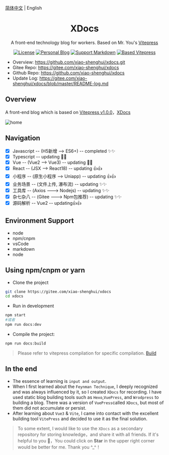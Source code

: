 [简体中文](./README.md) | English

<h1 align="center">XDocs</h1>
<div align="center">
A front-end technology blog for workers. Based on Mr. You's <a href="https://vuecomponent.github.io/ant-design-vue/docs/vue/introduce-cn/" target="_blank">Vitepress</a>
</div>

<div align="center">

[![License](https://img.shields.io/npm/l/package.json.svg?style=flat)](https://github.com/xiao-shenghui/xdocs)
[![Personal Blog](https://img.shields.io/badge/Personal-Blog-yellow?style=flat)](https://vitepress.dev/)
[![Support Markdown](https://img.shields.io/badge/Support-Markdown-red?style=flat)](https://vitepress.dev/)
[![Based Vitepress](https://img.shields.io/badge/Based-Vitepress-blue?style=flat)](https://vitepress.dev/)

</div>

- Overview: https://github.com/xiao-shenghui/xdocs.git
- Gitee Repo: https://gitee.com/xiao-shenghui/xdocs
- Github Repo: https://github.com/xiao-shenghui/xdocs
- Update Log: https://gitee.com/xiao-shenghui/xdocs/blob/master/README-log.md

Overview
----

A front-end blog which is based on [Vitepress v1.0.0](https://vitepress.dev/)，[XDocs](https://github.com/xiao-shenghui/xdocs.git) 

![home](https://gitee.com/xiao-shenghui/xdocs/raw/master/mdImg/home-2.0.png)


Navigation
----
- [x] Javascript -- (H5新增 --> ES6+) -- completed ✨✨
- [x] Typescript -- updating 🎉🎉
- [x] Vue -- (Vue2 --> Vue3) -- updating 🌹🌹
- [x] React -- (JSX --> React18) -- updating 👍👍
- [x] 小程序 -- (原生小程序 --> Uniapp) -- updating 👍👍
- [x] 业务场景 -- (文件上传, 瀑布流) -- updating ✨✨
- [x] 工具库 -- (Axios ---> Nodejs) -- updating ✨✨
- [x] 杂七杂八 -- (Gitee ---> Npm包推荐) -- updating ✨✨
- [x] 源码解析 -- Vue2 -- updating👍👍

Environment Support
----
- node
- npm/cnpm
- vsCode
- markdown
- node


Using npm/cnpm or yarn
----

- Clone the project
```bash
git clone https://gitee.com/xiao-shenghui/xdocs
cd xdocs
```

- Run in development
```bash
npm start 
#或者
npm run docs:dev
```

- Compile the project: 
```bash
npm run docs:build
```
>Please refer to vitepress compilation for specific compilation. [Build](https://vitepress.dev/reference/site-config#build)


In the end
----
- The essence of learning is `input and output`.   
- When I first learned about the `Feynman Technique`, I deeply recognized and was always influenced by it, so I created `XDocs` for recording. I have used static blog building tools such as `Hexo`,`VuePress`, and `Wrodpress` to building a blog. There was a version of `VuePress`called `XDocs`, but most of them did not accumulate or persist.
- After learning about `Vue3` & `Vite`, I came into contact with the excellent building tool `VitePress` and decided to use it as the final solution.

> To some extent, I would like to use the `XDocs` as a secondary repository for storing knowledge，and share it with all friends.
> If it's helpful to you 🌹，You could click on **Star** in the upper right corner would be better for me. Thank you ^_^！
